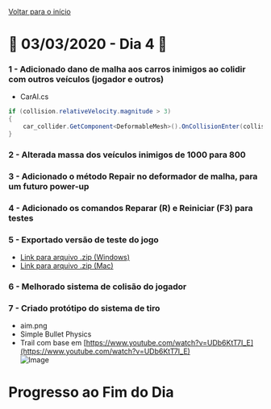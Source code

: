 [Voltar para o início](../../README.md)
# :calendar: 03/03/2020 - Dia 4 :calendar:
### 1 - Adicionado dano de malha aos carros inimigos ao colidir com outros veículos (jogador e outros)
* CarAI.cs
```cs
if (collision.relativeVelocity.magnitude > 3)
{
    car_collider.GetComponent<DeformableMesh>().OnCollisionEnter(collision);
}
```
### 2 - Alterada massa dos veículos inimigos de 1000 para 800

### 3 - Adicionado o método **Repair** no deformador de malha, para um futuro power-up

### 4 - Adicionado os comandos **Reparar (R)** e **Reiniciar (F3)** para testes

### 5 - Exportado versão de teste do jogo 
* [Link para arquivo .zip (Windows)](/GitHub/Exports/03-03-2020-Windows.zip)
* [Link para arquivo .zip (Mac)](https://www.dropbox.com/s/imfbdsuku1sdd7a/03-03-2020-Mac.zip?dl=0)

### 6 - Melhorado sistema de colisão do jogador
### 7 - Criado protótipo do sistema de tiro
* aim.png
* Simple Bullet Physics
* Trail com base em [https://www.youtube.com/watch?v=UDb6KtT7I_E](https://www.youtube.com/watch?v=UDb6KtT7I_E)<br/>
![Image](https://media.githubusercontent.com/media/infobros2000/puc_first_game/master/GitHub/Images/03-03-2020/bullet.png)


# Progresso ao Fim do Dia
